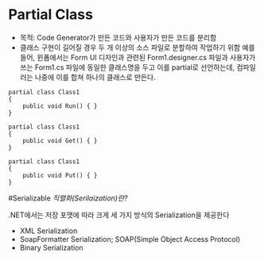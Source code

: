 # Partial Class
- 목적: Code Generator가 만든 코드와 사용자가 만든 코드를 분리함
- 클래스 구현이 길어질 경우 두 개 이상의 소스 파일로 분할하여 작업하기 위함
예를 들어, 윈폼에서는 Form UI 디자인과 관련된 Form1.designer.cs 파일과 사용자가 쓰는 Form1.cs 파일에 동일한 클래스명을 두고 이를 partial로 선언하는데, 컴파일러는 나중에 이를 합쳐 하나의 클래스로 만든다.

```
partial class Class1
{
    public void Run() { }
}

partial class Class1
{
    public void Get() { }
}

partial class Class1
{
    public void Put() { }
}
```

#Serializable
_직렬화(Serilaization)란?_

.NET에서는 저장 포맷에 따라 크게 세 가지 방식의 Serialization을 제공한다
- XML Serialization
- SoapFormatter Serialization; SOAP(Simple Object Access Protocol)
- Binary Serialization









